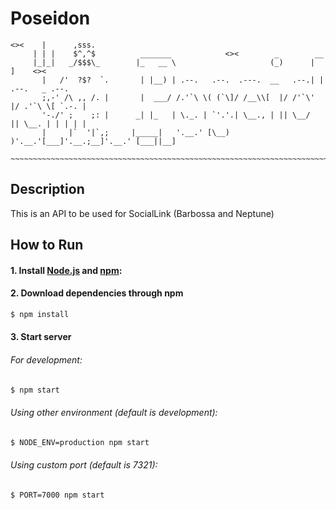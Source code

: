 # Poseidon

```
<><    |      ,sss.
     | | |    $^,^$          _______            <><        _        __
     |_|_|   _/$$$\_        |_   __ \                     (_)      |  ]    <><
       |   /'  ?$?  `.       | |__) | .--.   .--.  .---.  __   .--.| |  .--.   _ .--.
       ;,-' /\ ,, /. |       |  ___/ /.'`\ \( (`\]/ /__\\[  |/ /'`\' |/ .'`\ \[ `.-. |
       '-./' ;    ;: |      _| |_   | \._. | `'.'.| \__., | || \__/  || \__. | | | | |
       |     |`  '|`,;     |_____|   '.__.' [\__) )'.__.'[___]'.__.;__]'.__.' [___||__]
   ~~~~~~~~~~~~~~~~~~~~~~~~~~~~~~~~~~~~~~~~~~~~~~~~~~~~~~~~~~~~~~~~~~~~~~~~~~~~~~~~~~~~~~~
```

## Description
This is an API to be used for SocialLink (Barbossa and Neptune)

## How to Run

#### 1. Install [Node.js](https://nodejs.org/en/ "Node.js") and [npm](https://www.npmjs.com/ "npm"):

#### 2. Download dependencies through npm

```sh
$ npm install
```

#### 3. Start server

###### For development:

```sh
$ npm start
```

###### Using other environment (default is development):

```sh
$ NODE_ENV=production npm start
```

###### Using custom port (default is 7321):

```sh
$ PORT=7000 npm start
```

